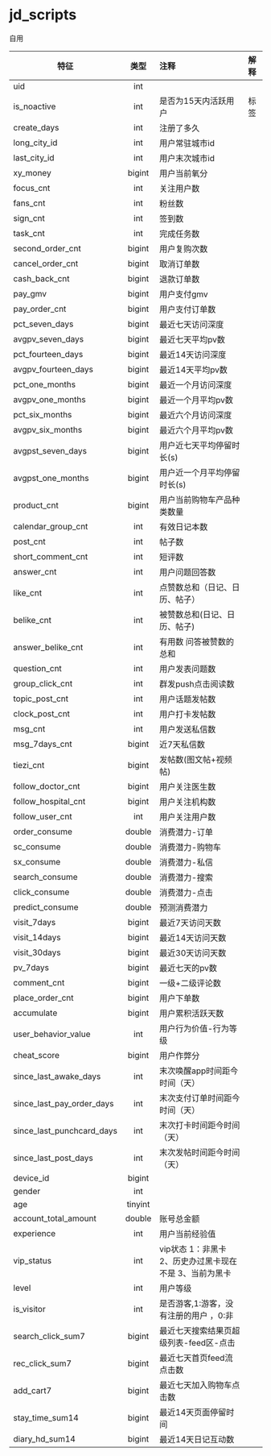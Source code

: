 # jd_scripts
自用


特征|类型|注释|解释
---|:--:|:---|:---
uid| int||
is_noactive| int|是否为15天内活跃用户|标签
create_days| int|注册了多久|
long_city_id| int|用户常驻城市id|
last_city_id| int|用户末次城市id|
xy_money| bigint|用户当前氧分|
focus_cnt| int|关注用户数|
fans_cnt| int|粉丝数|
sign_cnt| int|签到数|
task_cnt| int|完成任务数|
second_order_cnt| bigint|用户复购次数|
cancel_order_cnt| bigint|取消订单数|
cash_back_cnt| bigint|退款订单数|
pay_gmv| bigint|用户支付gmv|
pay_order_cnt| bigint|用户支付订单数|
pct_seven_days| bigint|最近七天访问深度|
avgpv_seven_days| bigint|最近七天平均pv数|
pct_fourteen_days| bigint|最近14天访问深度|
avgpv_fourteen_days| bigint|最近14天平均pv数|
pct_one_months| bigint|最近一个月访问深度|
avgpv_one_months| bigint|最近一个月平均pv数|
pct_six_months| bigint|最近六个月访问深度|
avgpv_six_months| bigint|最近六个月平均pv数|
avgpst_seven_days| bigint|用户近七天平均停留时长(s)|
avgpst_one_months| bigint|用户近一个月平均停留时长(s)|
product_cnt| bigint|用户当前购物车产品种类数量|
calendar_group_cnt| int|有效日记本数|
post_cnt| int|帖子数|
short_comment_cnt| int|短评数|
answer_cnt| int|用户问题回答数|
like_cnt| int|点赞数总和（日记、日历、帖子）|
belike_cnt| int|被赞数总和(日记、日历、帖子)|
answer_belike_cnt| int|有用数 问答被赞数的总和|
question_cnt| int|用户发表问题数|
group_click_cnt| int|群发push点击阅读数|
topic_post_cnt| int|用户话题发帖数|
clock_post_cnt| int|用户打卡发帖数|
msg_cnt| int|用户发送私信数|
msg_7days_cnt| bigint|近7天私信数|
tiezi_cnt| bigint|发帖数(图文帖+视频帖)|
follow_doctor_cnt| bigint|用户关注医生数|
follow_hospital_cnt| bigint|用户关注机构数|
follow_user_cnt| int|用户关注用户数|
order_consume| double|消费潜力-订单|
sc_consume| double|消费潜力-购物车|
sx_consume| double|消费潜力-私信|
search_consume| double|消费潜力-搜索|
click_consume| double|消费潜力-点击|
predict_consume| double|预测消费潜力|
visit_7days| bigint|最近7天访问天数|
visit_14days| bigint|最近14天访问天数|
visit_30days| bigint|最近30天访问天数|
pv_7days| bigint|最近七天的pv数|
comment_cnt| bigint|一级+二级评论数|
place_order_cnt| bigint|用户下单数|
accumulate| bigint|用户累积活跃天数|
user_behavior_value| int|用户行为价值-行为等级|
cheat_score| bigint|用户作弊分|
since_last_awake_days| int|末次唤醒app时间距今时间（天）|
since_last_pay_order_days| int|末次支付订单时间距今时间（天）|
since_last_punchcard_days| int|末次打卡时间距今时间（天）|
since_last_post_days| int|末次发帖时间距今时间（天）|
device_id| bigint||
gender| int||
age| tinyint||
account_total_amount| double|账号总金额|
experience| int|用户当前经验值|
vip_status| int|vip状态 1：非黑卡 2、历史办过黑卡现在不是 3、当前为黑卡|
level| int|用户等级|
is_visitor| int|是否游客,1:游客，没有注册的用户 ，0:非|
search_click_sum7| bigint|最近七天搜索结果页超级列表-feed区-点击|
rec_click_sum7| bigint|最近七天首页feed流点击数|
add_cart7| bigint|最近七天加入购物车点击数|
stay_time_sum14| bigint|最近14天页面停留时间|
diary_hd_sum14| bigint|最近14天日记互动数|

